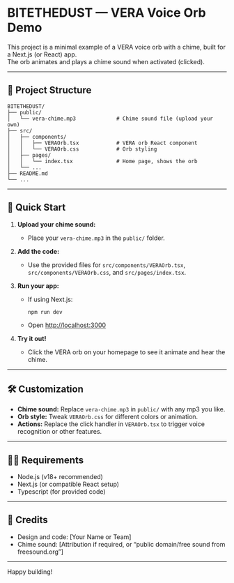 # BITETHEDUST — VERA Voice Orb Demo

This project is a minimal example of a VERA voice orb with a chime, built for a Next.js (or React) app.  
The orb animates and plays a chime sound when activated (clicked).

---

## 📁 Project Structure

```
BITETHEDUST/
├── public/
│   └── vera-chime.mp3             # Chime sound file (upload your own)
├── src/
│   ├── components/
│   │   ├── VERAOrb.tsx            # VERA orb React component
│   │   └── VERAOrb.css            # Orb styling
│   ├── pages/
│   │   └── index.tsx              # Home page, shows the orb
│   └── ...
├── README.md
└── ...
```

---

## 🚀 Quick Start

1. **Upload your chime sound:**
   - Place your `vera-chime.mp3` in the `public/` folder.

2. **Add the code:**
   - Use the provided files for `src/components/VERAOrb.tsx`, `src/components/VERAOrb.css`, and `src/pages/index.tsx`.

3. **Run your app:**
   - If using Next.js:
     ```bash
     npm run dev
     ```
   - Open [http://localhost:3000](http://localhost:3000)

4. **Try it out!**
   - Click the VERA orb on your homepage to see it animate and hear the chime.

---

## 🛠️ Customization

- **Chime sound:** Replace `vera-chime.mp3` in `public/` with any mp3 you like.
- **Orb style:** Tweak `VERAOrb.css` for different colors or animation.
- **Actions:** Replace the click handler in `VERAOrb.tsx` to trigger voice recognition or other features.

---

## 🧑‍💻 Requirements

- Node.js (v18+ recommended)
- Next.js (or compatible React setup)
- Typescript (for provided code)

---

## 📣 Credits

- Design and code: [Your Name or Team]
- Chime sound: [Attribution if required, or “public domain/free sound from freesound.org”]

---

Happy building!
